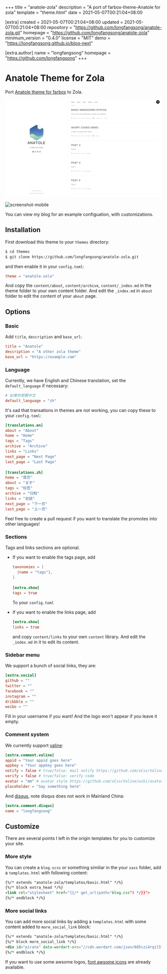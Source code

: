 
+++
title = "anatole-zola"
description = "A port of farbox-theme-Anatole for zola"
template = "theme.html"
date = 2021-05-07T00:21:04+08:00

[extra]
created = 2021-05-07T00:21:04+08:00
updated = 2021-05-07T00:21:04+08:00
repository = "https://github.com/longfangsong/anatole-zola.git"
homepage = "https://github.com/longfangsong/anatole-zola"
minimum_version = "0.4.0"
license = "MIT"
demo = "https://longfangsong.github.io/blog-next"

[extra.author]
name = "longfangsong"
homepage = "https://github.com/longfangsong"
+++        

# Anatole Theme for Zola

Port [Anatole theme for farbox](https://github.com/hi-caicai/farbox-theme-Anatole) to Zola.

![screenshot](./screenshot.png)

![screenshot-mobile](./screenshot-mobile.png)

You can view my blog for an example configuation, with customizations.

## Installation

First download this theme to your `themes` directory:

```bash
$ cd themes
$ git clone https://github.com/longfangsong/anatole-zola.git
```
and then enable it in your `config.toml`:

```toml
theme = "anatole-zola"
```

And copy the `content/about`, `content/archive`, `content/_index.md` in the theme folder to your own content folder. And edit the `_index.md` in `about` folder to edit the content of your `about` page.

## Options

### Basic

Add `title`, `description` and `base_url`:

```toml
title = "Anatole"
description = "A other zola theme"
base_url = "https://example.com"
```

### Language

Currently, we have English and Chinese translation, set the `default_language` if necessary:

```toml
# 如果你想要中文
default_language = "zh"
```

It's sad that transations in themes are not working, you can copy these to your `config.toml`:

```toml
[translations.en]
about = "About"
home = "Home"
tags = "Tags"
archive = "Archive"
links = "Links"
next_page = "Next Page"
last_page = "Last Page"

[translations.zh]
home = "首页"
about = "关于"
tags = "标签"
archive = "归档"
links = "友链"
next_page = "下一页"
last_page = "上一页"
```

Feel free to create a pull request if you want to translate the promotes into other languages!

### Sections

Tags and links sections are optional.

- If you want to enable the tags page, add 
  ```toml
  taxonomies = [
    {name = "tags"},
  ]
  
  [extra.show]
  tags = true
  ```
  To your `config.toml`
  
- If you want to enable the links page, add 

  ```toml
  [extra.show]
  links = true
  ```

  and copy `content/links` to your own `content` library. And edit the `_index.md` in it to edit its content.

### Sidebar menu

We support a bunch of social links, they are:

```toml
[extra.social]
github = ""
twitter = ""
facebook = ""
instagram = ""
dribbble = ""
weibo = ""
```

Fill in your username if you want! And the logo won't appear if you leave it empty.



### Comment system

We currently support [valine](https://valine.js.org/quickstart.html):

```toml
[extra.comment.valine]
appid = "Your appid goes here"
appkey = "Your appkey goes here"
notify = false # true/false: mail notify https://github.com/xCss/Valine/wiki/Valine-%E8%AF%84%E8%AE%BA%E7%B3%BB%E7%BB%9F%E4%B8%AD%E7%9A%84%E9%82%AE%E4%BB%B6%E6%8F%90%E9%86%92%E8%AE%BE%E7%BD%AE
verify = false # true/false: verify code
avatar = "mm" # avatar style https://github.com/xCss/Valine/wiki/avatar-setting-for-valine
placeholder = "Say something here"
```

And [disqus](https://disqus.com/admin/create/), note disqus does not work in Mainland China:

```toml
[extra.comment.disqus]
name = "longfangsong"
```

## Customize

There are several points I left in the origin templates for you to customize your site.

### More style

You can create a `blog.scss` or something similiar in the your `sass` folder, add a `templates.html` with following content:

```html
{%/* extends "anatole-zola/templates/basic.html" */%}
{%/* block extra_head */%}
<link rel="stylesheet" href="{{/* get_url(path="blog.css") */}}">
{%/* endblock */%}
```

### More social links

You can add more social links by adding a `templates.html` with some content added to `more_social_link` block:

```html
{%/* extends "anatole-zola/templates/basic.html" */%}
{%/* block more_social_link */%}
<div id="pirate" data-wordart-src="//cdn.wordart.com/json/685czi4rqil5" style="width: 100%;" data-wordart-show-attribution></div>
{%/* endblock */%}
```

If you want to use some awsome logos, [font awsome icons](https://fontawesome.com/icons?d=gallery) are already available.
        